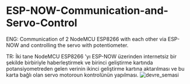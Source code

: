 # ESP-NOW-Communication-and-Servo-Control
ENG: Communication of 2 NodeMCU ESP8266 with each other via ESP-NOW and controlling the servo with potentiometer.

TR: İki  tane NodeMCU ESP8266 'yı ESP-NOW üzerinden internetsiz bir şekilde birbiriyle haberleştirmek ve birinci geliştirme kartında potansiyometreden gelen verinin ikinci geliştirme kartına aktarılması ve bu karta bağlı olan servo motoroun kontrolünün yapılması.
![devre_semasi](https://user-images.githubusercontent.com/74931027/156934992-2f07d006-2018-4da5-926d-f65bcf2fff5b.jpg)
